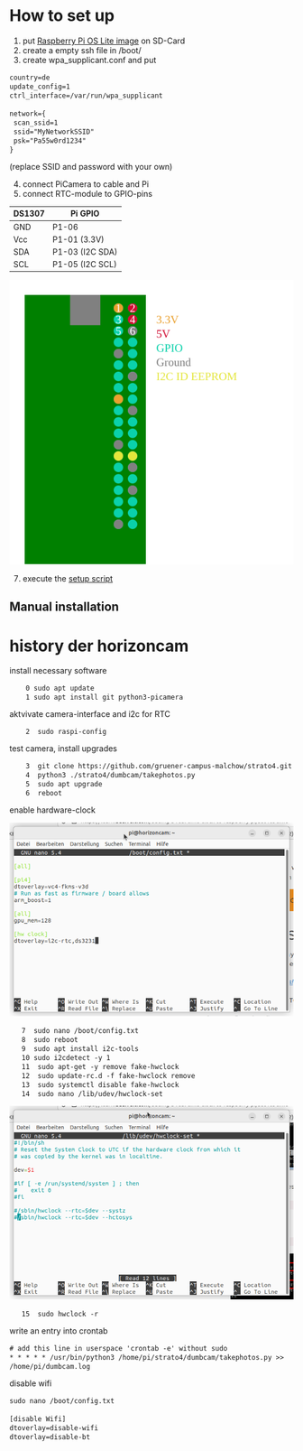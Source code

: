 # How to set up

1. put [Raspberry Pi OS Lite image](https://www.raspberrypi.com/software/) on SD-Card
2. create a empty ssh file in /boot/
3. create wpa_supplicant.conf and put
```
country=de
update_config=1
ctrl_interface=/var/run/wpa_supplicant

network={
 scan_ssid=1
 ssid="MyNetworkSSID"
 psk="Pa55w0rd1234"
}
```
(replace SSID and password with your own)

4. connect PiCamera to cable and Pi
5. connect RTC-module to GPIO-pins

| DS1307 |	Pi GPIO |
|---|---|
| GND |	P1-06 |
| Vcc	| P1-01 (3.3V) |
| SDA	| P1-03 (I2C SDA) |
| SCL	| P1-05 (I2C SCL) |

![GPIO Layout for Pi zero](/doc/RPIGPIO.svg)

7. execute the [setup script](/shared/setup.sh)

## Manual installation

# history der horizoncam

install necessary software
~~~
    0 sudo apt update
    1 sudo apt install git python3-picamera
~~~

aktvivate camera-interface and i2c for RTC

~~~
    2  sudo raspi-config
~~~

test camera, install upgrades

~~~
    3  git clone https://github.com/gruener-campus-malchow/strato4.git
    4  python3 ./strato4/dumbcam/takephotos.py 
    5  sudo apt upgrade
    6  reboot
~~~

enable hardware-clock

![should look like](config-txt_HW-clock.png)

~~~
   7  sudo nano /boot/config.txt
   8  sudo reboot
   9  sudo apt install i2c-tools
   10 sudo i2cdetect -y 1
   11  sudo apt-get -y remove fake-hwclock
   12  sudo update-rc.d -f fake-hwclock remove
   13  sudo systemctl disable fake-hwclock
   14  sudo nano /lib/udev/hwclock-set
~~~

![should look like](uncomment_HW-clock.png)

~~~
   15  sudo hwclock -r
~~~

write an entry into crontab

~~~
# add this line in userspace 'crontab -e' without sudo
* * * * * /usr/bin/python3 /home/pi/strato4/dumbcam/takephotos.py >> /home/pi/dumbcam.log
~~~

disable wifi

~~~
sudo nano /boot/config.txt

[disable Wifi]
dtoverlay=disable-wifi
dtoverlay=disable-bt
~~~
